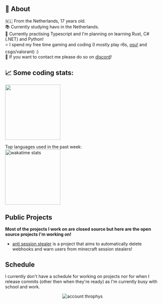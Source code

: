 <!-- If you're reading this please don't tell anyone in school I'm trans, I hid it for a reason :D -->

## 💖 About
🇳🇱 From the Netherlands, 17 years old. <br />
📚 Currently studying havo in the Netherlands. <br />
🧐 Currently practising Typescript and I'm planning on learning Rust, C# (.NET) and Python! <br />
⭐ I spend my free time gaming and coding (I mostly play r6s, <a href="https://osu.ppy.sh/users/21158986">osu!<a/> and csgo/valorant) :) <br />
💼 If you want to contact me please do so on [discord](https://discordapp.com/users/399173689507315714/)!
<!--- 🔗 You can visit my site <a href="about.leeter.dev">here</a>! -->
<!-- 🏳️‍⚧️ 🏳️‍🌈 Trans (She/Her), Gay, Awesome! <br />-->

## 📈 Some coding stats:
<p float="left">
  <img height="180em" src="https://github-readme-stats.vercel.app/api?username=notLeeter&show_icons=true&hide_border=true&&count_private=true&include_all_commits=true" /> <br />
  
  Top languages used in the past week:  
  <img height="180em" src="https://github-readme-stats.vercel.app/api/wakatime?username=notLeeter&layout=compact" alt="wakatime stats" />
</p>

## Public Projects
**Most of the projects I work on are closed source but here are the open source projects I'm working on!**  
 - [anti session stealer](https://github.com/notLeeter/anti-session-stealer) is a project that aims to automatically delete webhooks and warn users from minecraft session stealers!
  
## Schedule
I currently don't have a schedule for working on projects nor for when I release commits (other then when they're ready) as I'm currently busy with school and work.

<p align="center">
<img src="https://github-profile-trophy.vercel.app/?username=notleeter&column=7&theme=darkhub&no-frame=true&no-background=true" alt="account throphys" />
</p>
